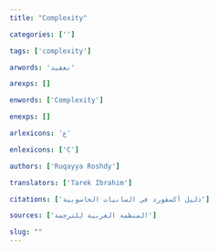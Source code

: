 ```yaml
---
title: "Complexity"

categories: ['']

tags: ['complexity']

arwords: 'تعقيد'

arexps: []

enwords: ['Complexity']

enexps: []

arlexicons: 'ع'

enlexicons: ['C']

authors: ['Ruqayya Roshdy']

translators: ['Tarek Ibrahim']

citations: ['دليل أكسفورد في السانيات الحاسوبية']

sources: ['المنظمة العربية للترجمة']

slug: ""
---
```

